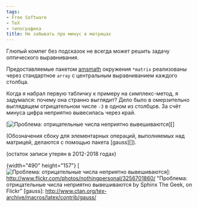 ```yaml
---
tags:
- Free Software
- TeX
- типографика
title: Не забывать про минус в матрицах
---
```


Глюпый компег без подсказок не всегда может решить задачу оптического
выравнивания.

Предоставляемые пакетом [amsmath][] окружения `*matrix` реализованы
через стандартное `array` с центральным выравниванием каждого столбца.

Когда я набрал первую табличку к примеру на симплекс-метод, я задумался:
почему она странно выглядит? Дело было в омерзительно выглядящем
отрицательном числе `-3` в одном из столбцов. За счёт минуса цифра
неприятно вывесилась через край.

[![Проблема: отрицательные числа неприятно вывешиваются][]][]

(Обозначения сбоку для элементарных операций, выполняемых над матрицей,
делаются с помощью пакета [gauss][]).

(остаток записи утерян в 2012-2018 годах)

  [amsmath]: http://www.ctan.org/tex-archive/macros/latex/required/amslatex/
  [Проблема: отрицательные числа неприятно вывешиваются]: https://web.archive.org/web/20090324074158im_/http://farm4.static.flickr.com/3431/3256701860_6a2a6347a7.jpg
  {width="490" height="157"}
  [![Проблема: отрицательные числа неприятно вывешиваются][]]: http://www.flickr.com/photos/nothingpersonal/3256701860/
    "Проблема: отрицательные числа неприятно вывешиваются by Sphinx
    The Geek, on Flickr"
  [gauss]: http://www.ctan.org/tex-archive/macros/latex/contrib/gauss/
